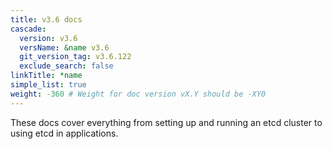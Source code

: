 ```yaml
---
title: v3.6 docs
cascade:
  version: v3.6
  versName: &name v3.6
  git_version_tag: v3.6.122
  exclude_search: false
linkTitle: *name
simple_list: true
weight: -360 # Weight for doc version vX.Y should be -XY0
---
```


These docs cover everything from setting up and running an etcd cluster to using
etcd in applications.
